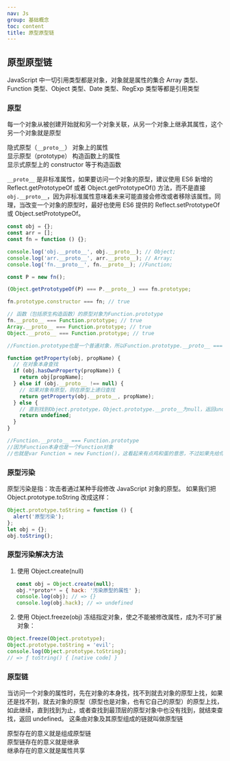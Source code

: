```yaml
---
nav: Js
group: 基础概念
toc: content
title: 原型原型链
---
```


## 原型原型链

JavaScript 中一切引用类型都是对象，对象就是属性的集合
Array 类型、Function 类型、Object 类型、Date 类型、RegExp 类型等都是引用类型

### 原型

每一个对象从被创建开始就和另一个对象关联，从另一个对象上继承其属性，这个另一个对象就是原型<br/>

隐式原型（`__proto__`） 对象上的属性<br/>
显示原型（prototype） 构造函数上的属性<br/>
显示式原型上的 constructor 等于构造函数<br/>

`__proto__` 是非标准属性，如果要访问一个对象的原型，建议使用 ES6 新增的 Reflect.getPrototypeOf 或者 Object.getPrototypeOf() 方法，而不是直接 `obj.__proto__`，因为非标准属性意味着未来可能直接会修改或者移除该属性。同理，当改变一个对象的原型时，最好也使用 ES6 提供的 Reflect.setPrototypeOf 或 Object.setPrototypeOf。

```js
const obj = {};
const arr = [];
const fn = function () {};

console.log('obj.__proto__', obj.__proto__); // Object;
console.log('arr.__proto__', arr.__proto__); // Array;
console.log('fn.__proto__', fn.__proto__); //Function;

const P = new fn();

(Object.getPrototypeOf(P) === P.__proto__) === fn.prototype;

fn.prototype.constructor === fn; // true

// 函数（包括原生构造函数）的原型对象为Function.prototype
fn.__proto__ === Function.prototype; // true
Array.__proto__ === Function.prototype; // true
Object.__proto__ === Function.prototype; // true

//Function.prototype也是一个普通对象，所以Function.prototype.__proto__ === Object.prototype

function getProperty(obj, propName) {
  // 在对象本身查找
  if (obj.hasOwnProperty(propName)) {
    return obj[propName];
  } else if (obj.__proto__ !== null) {
    // 如果对象有原型，则在原型上递归查找
    return getProperty(obj.__proto__, propName);
  } else {
    // 直到找到Object.prototype，Object.prototype.__proto__为null，返回undefined
    return undefined;
  }
}

//Function.__proto__ === Function.prototype
//因为Function本身也是一个Function对象
//也就是var Function = new Function()，这看起来有点鸡和蛋的意思，不过如果先给你一个蛋，那必然就是先有蛋后有鸡了
```

### 原型污染

原型污染是指：攻击者通过某种手段修改 JavaScript 对象的原型。
如果我们把 Object.prototype.toString 改成这样：

```js
Object.prototype.toString = function () {
  alert('原型污染');
};
let obj = {};
obj.toString();
```

### 原型污染解决方法

1. 使用 Object.create(null)

```js
   const obj = Object.create(null);
   obj.**proto** = { hack: '污染原型的属性' };
   console.log(obj); // => {}
   console.log(obj.hack); // => undefined
```

2. 使用 Object.freeze(obj) 冻结指定对象，使之不能被修改属性，成为不可扩展对象：

```js
Object.freeze(Object.prototype);
Object.prototype.toString = 'evil';
console.log(Object.prototype.toString);
// => ƒ toString() { [native code] }
```

### 原型链

当访问一个对象的属性时，先在对象的本身找，找不到就去对象的原型上找，如果还是找不到，就去对象的原型（原型也是对象，也有它自己的原型）的原型上找，如此继续，直到找到为止，或者查找到最顶层的原型对象中也没有找到，就结束查找，返回 undefined。
这条由对象及其原型组成的链就叫做原型链

原型存在的意义就是组成原型链<br/>
原型链存在的意义就是继承<br/>
继承存在的意义就是属性共享<br/>
